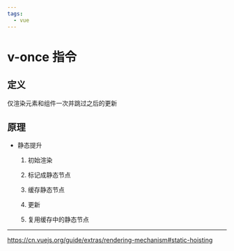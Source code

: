 ```yaml
---
tags:
  - vue
---
```

# v-once 指令

## 定义

仅渲染元素和组件一次并跳过之后的更新

## 原理

- 静态提升

   1. 初始渲染

   2. 标记成静态节点

   3. 缓存静态节点

   4. 更新

   5. 复用缓存中的静态节点

---

<https://cn.vuejs.org/guide/extras/rendering-mechanism#static-hoisting>
